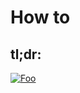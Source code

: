 # How to

## tl;dr:

[![Foo]( https://s3.amazonaws.com/cloudformation-examples/cloudformation-launch-stack.png)](https://console.aws.amazon.com/cloudformation/home#/stacks/new?stackName=lambdaCI&templateURL=https://s3.eu-central-1.amazonaws.com/awslambdacontinuousdeliverytemplates/stack.json)
